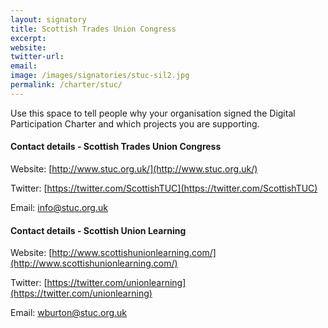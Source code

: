 ```yaml
---
layout: signatory
title: Scottish Trades Union Congress
excerpt: 
website:
twitter-url: 
email: 
image: /images/signatories/stuc-sil2.jpg
permalink: /charter/stuc/
---
```


Use this space to tell people why your organisation signed the Digital Participation Charter and which projects you are supporting.

#### Contact details - Scottish Trades Union Congress

Website: [http://www.stuc.org.uk/](http://www.stuc.org.uk/)

Twitter: [https://twitter.com/ScottishTUC](https://twitter.com/ScottishTUC)

Email: [info@stuc.org.uk](mailto:info@stuc.org.uk)

#### Contact details - Scottish Union Learning

Website: [http://www.scottishunionlearning.com/](http://www.scottishunionlearning.com/)

Twitter: [https://twitter.com/unionlearning](https://twitter.com/unionlearning)

Email: [wburton@stuc.org.uk](mailto:wburton@stuc.org.uk)